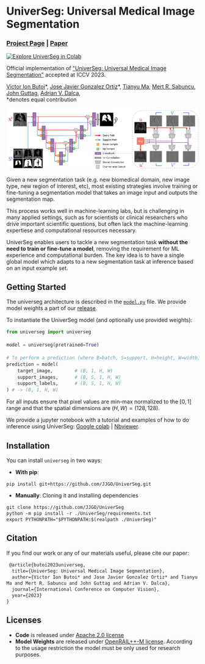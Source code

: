 # UniverSeg: Universal Medical Image Segmentation

### [Project Page](https://universeg.csail.mit.edu) | [Paper](http://arxiv.org/abs/2304.06131)

[![Explore UniverSeg in Colab](https://colab.research.google.com/assets/colab-badge.svg)](https://colab.research.google.com/drive/1TiNAgCehFdyHMJsS90V9ygUw0rLXdW0r?usp=sharing)<br>

Official implementation of ["UniverSeg: Universal Medical Image Segmentation"](http://arxiv.org/abs/2304.06131) accepted at ICCV 2023.

[Victor Ion Butoi](https://victorbutoi.github.io)\*,
[Jose Javier Gonzalez Ortiz](https://josejg.com)\*,
[Tianyu Ma](https://www.linkedin.com/in/tianyu-ma-472219174/),
[Mert R. Sabuncu](https://sabuncu.engineering.cornell.edu/),
[John Guttag](https://people.csail.mit.edu/guttag/),
[Adrian V. Dalca](http://www.mit.edu/~adalca/),  
 \*denotes equal contribution

 

![network](https://raw.githubusercontent.com/JJGO/UniverSeg/gh-pages/assets/images/network-architecture.png)

Given a new segmentation task (e.g. new biomedical domain, new image type, new region of interest, etc), most existing strategies involve training or fine-tuning a segmentation model that takes an image input and outputs the segmentation map.    

This process works well in machine-learning labs, but is challenging in many applied settings, such as for scientists or clinical researchers who drive important scientific questions, but often lack the machine-learning expertiese and computational resources necessary.

UniverSeg enables users to tackle a new segmentation task **without the need to train or fine-tune a model**, removing the requirement for ML experience and computational burden. The key idea is to have a single global model which adapts to a new segmentation task at inference based on an input example set.



## Getting Started

The universeg architecture is described in the [`model.py`](https://github.com/JJGO/UniverSeg/blob/main/universeg/model.py#L125) file.
We provide model weights a part of our [release](https://github.com/JJGO/UniverSeg/releases/tag/weights).

To instantiate the UniverSeg model (and optionally use provided weights):

```python
from universeg import universeg

model = universeg(pretrained=True)

# To perform a prediction (where B=batch, S=support, H=height, W=width)
prediction = model(
    target_image,        # (B, 1, H, W)
    support_images,      # (B, S, 1, H, W)
    support_labels,      # (B, S, 1, H, W)
) # -> (B, 1, H, W)

```

For all inputs ensure that pixel values are min-max normalized to the $[0,1]$ range and that the spatial dimensions are $(H, W) = (128, 128)$.

We provide a jupyter notebook with a tutorial and examples of how to do inference using UniverSeg: [Google colab](https://colab.research.google.com/drive/1TiNAgCehFdyHMJsS90V9ygUw0rLXdW0r?usp=sharing) | [Nbviewer](https://nbviewer.org/github/JJGO/UniverSeg/blob/gh-pages/jupyter/UniverSeg_demo.ipynb#).


## Installation

You can install `universeg` in two ways:

- **With pip**:

```shell
pip install git+https://github.com/JJGO/UniverSeg.git
```

- **Manually**: Cloning it and installing dependencies

```shell
git clone https://github.com/JJGO/UniverSeg
python -m pip install -r ./UniverSeg/requirements.txt
export PYTHONPATH="$PYTHONPATH:$(realpath ./UniverSeg)"
```


## Citation

If you find our work or any of our materials useful, please cite our paper:
```
 @article{butoi2023universeg,
  title={UniverSeg: Universal Medical Image Segmentation},
  author={Victor Ion Butoi* and Jose Javier Gonzalez Ortiz* and Tianyu Ma and Mert R. Sabuncu and John Guttag and Adrian V. Dalca},
  journal={International Conference on Computer Vision},
  year={2023}
}
```

## Licenses

- **Code** is released under [Apache 2.0 license](LICENSE)
- **Model Weights** are released under [OpenRAIL++-M license](LICENSE-model). According to the usage restriction the model must be only used for research purposes.
